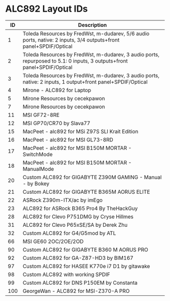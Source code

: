 # ALC892 Layout IDs

| ID | Description |
|---|---|
| 1 | Toleda Resources by FredWst, m-dudarev, 5/6 audio ports, native: 2 inputs, 3/4 outputs+front panel+SPDIF/Optical |
| 2 | Toleda Resources by FredWst, m-dudarev, 3 audio ports, repurposed to 5.1: 0 inputs, 3 outputs+front panel+SPDIF/Optical |
| 3 | Toleda Resources by FredWst, m-dudarev, 3 audio ports, native: 2 inputs, 1 output+front panel+SPDIF/Optical |
| 4 | Mirone - ALC892 for Laptop |
| 5 | Mirone Resources by cecekpawon |
| 7 | Mirone Resources by cecekpawon |
| 11 | MSI GF72-8RE |
| 12 | MSI GP70/CR70 by Slava77 |
| 15 | MacPeet - alc892 for MSi Z97S SLI Krait Edition |
| 16 | MacPeet - alc892 for MSI GL73-8RD |
| 17 | MacPeet - alc892 for MSI B150M MORTAR - SwitchMode |
| 18 | MacPeet - alc892 for MSI B150M MORTAR - ManualMode |
| 20 | Custom ALC892 for GIGABYTE Z390M GAMING - Manual - by Bokey |
| 21 | Custom ALC892 for GIGABYTE B365M AORUS ELITE |
| 22 | ASRock Z390m-ITX/ac by imEgo |
| 23 | ALC892 for ASRock B365 Pro4 By TheHackGuy |
| 28 | ALC892 for Clevo P751DMG by Cryse Hillmes |
| 31 | ALC892 for Clevo P65xSE/SA by Derek Zhu |
| 32 | Custom ALC892 for G4/G5mod by ATL |
| 66 | MSI GE60 2OC/2OE/2OD |
| 90 | Custom ALC892 for GIGABYTE B360 M AORUS PRO |
| 92 | Custom ALC892 for GA-Z87-HD3 by BIM167 |
| 97 | Custom ALC892 for HASEE K770e i7 D1 by gitawake |
| 98 | Custom ALC892 with working SPDIF |
| 99 | Custom ALC892 for DNS P150EM by Constanta |
| 100 | GeorgeWan - ALC892 for MSI-Z370-A PRO |
